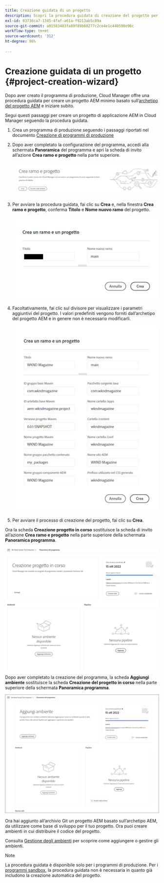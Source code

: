 ```yaml
---
title: Creazione guidata di un progetto
description: Scopri la procedura guidata di creazione del progetto per velocizzare la configurazione del tuo progetto dopo aver creato il programma di produzione.
exl-id: 03736ca7-1345-4faf-a61a-f9213ab5c89a
source-git-commit: a01583483fa89f89b60277c2ce4e1c440590e96c
workflow-type: tm+mt
source-wordcount: '312'
ht-degree: 96%

---
```


# Creazione guidata di un progetto {#project-creation-wizard}

Dopo aver creato il programma di produzione, Cloud Manager offre una procedura guidata per creare un progetto AEM minimo basato sull’[archetipo del progetto AEM](https://experienceleague.adobe.com/docs/experience-manager-core-components/using/developing/archetype/overview.html?lang=it) e iniziare subito.

Segui questi passaggi per creare un progetto di applicazione AEM in Cloud Manager seguendo la procedura guidata.

1. Crea un programma di produzione seguendo i passaggi riportati nel documento [Creazione di programmi di produzione](creating-production-programs.md)

1. Dopo aver completato la configurazione del programma, accedi alla schermata **Panoramica** del programma e apri la scheda di invito all’azione **Crea ramo e progetto** nella parte superiore.

   ![Invito all’azione della procedura guidata](assets/create-wizard1.png)

1. Per avviare la procedura guidata, fai clic su **Crea** e, nella finestra **Crea ramo e progetto**, conferma **Titolo** e **Nome nuovo ramo** del progetto.

   ![Crea ramo e progetto](assets/create-wizard2.png)

1. Facoltativamente, fai clic sul divisore per visualizzare i parametri aggiuntivi del progetto. I valori predefiniti vengono forniti dall’archetipo del progetto AEM e in genere non è necessario modificarli.

   ![Parametri aggiuntivi del progetto](assets/create-wizard5.png)

1. Per avviare il processo di creazione del progetto, fai clic su **Crea**.


Ora la scheda **Creazione progetto in corso** sostituisce la scheda di invito all’azione **Crea ramo e progetto** nella parte superiore della schermata **Panoramica programma**.

![Creazione del progetto in corso](assets/create-wizard3.png)

Dopo aver completato la creazione del programma, la scheda **Aggiungi ambiente** sostituisce la scheda **Creazione del progetto in corso** nella parte superiore della schermata **Panoramica programma**.

![Aggiungi ambiente](assets/create-wizard4.png)

Ora hai aggiunto all’archivio Git un progetto AEM basato sull’archetipo AEM, da utilizzare come base di sviluppo per il tuo progetto. Ora puoi creare ambienti in cui distribuire il codice del progetto.

Consulta [Gestione degli ambienti](/help/implementing/cloud-manager/manage-environments.md) per scoprire come aggiungere o gestire gli ambienti.

>[!NOTE]
>
>La procedura guidata è disponibile solo per i programmi di produzione. Per i [programmi sandbox](introduction-sandbox-programs.md#auto-creation), la procedura guidata non è necessaria in quanto già includono la creazione automatica del progetto.